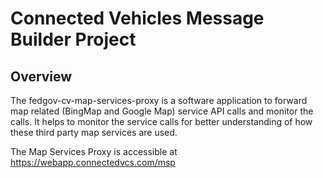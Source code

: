 # Connected Vehicles Message Builder Project

## Overview

The fedgov-cv-map-services-proxy is a software application to forward map related (BingMap and Google Map) service API calls and monitor the calls. It helps to monitor the service calls for better understanding of how these third party map services are used.

The Map Services Proxy is accessible at <https://webapp.connectedvcs.com/msp>